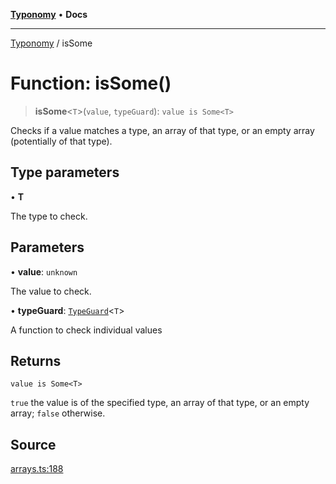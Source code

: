 [**Typonomy**](../README.md) • **Docs**

***

[Typonomy](../globals.md) / isSome

# Function: isSome()

> **isSome**\<`T`\>(`value`, `typeGuard`): `value is Some<T>`

Checks if a value matches a type, an array of that type, or an empty array (potentially of that type).

## Type parameters

• **T**

The type to check.

## Parameters

• **value**: `unknown`

The value to check.

• **typeGuard**: [`TypeGuard`](../type-aliases/TypeGuard.md)\<`T`\>

A function to check individual values

## Returns

`value is Some<T>`

`true` the value is of the specified type, an array of that type, or an empty array; `false` otherwise.

## Source

[arrays.ts:188](https://github.com/softcraft-development/typonomy/blob/f77f6002b19dd65199e89540af6d271db08bf123/src/arrays.ts#L188)
